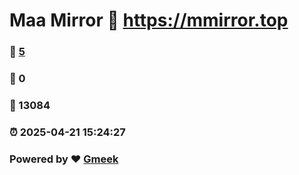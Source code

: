 # Maa Mirror :link: https://mmirror.top 
### :page_facing_up: [5](https://mmirror.top/tag.html) 
### :speech_balloon: 0 
### :hibiscus: 13084 
### :alarm_clock: 2025-04-21 15:24:27 
### Powered by :heart: [Gmeek](https://github.com/Meekdai/Gmeek)
